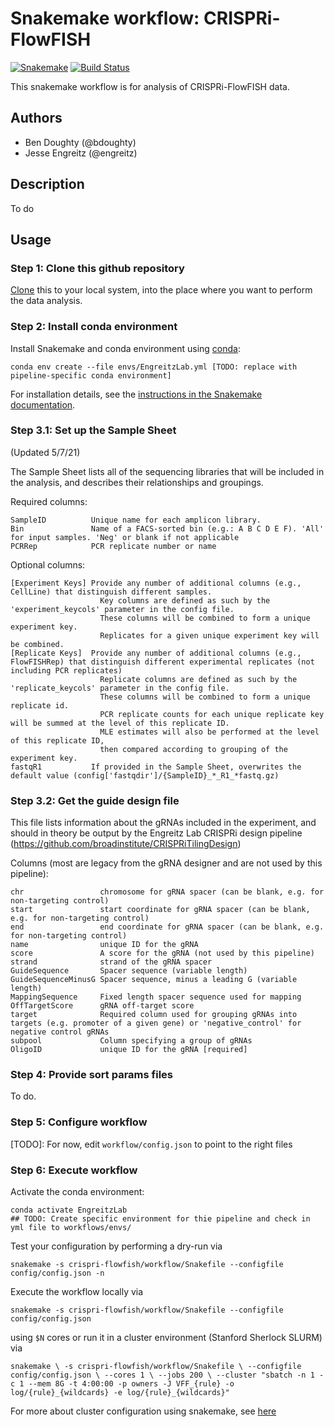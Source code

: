 # Snakemake workflow: CRISPRi-FlowFISH

[![Snakemake](https://img.shields.io/badge/snakemake-≥5.5.0-brightgreen.svg)](https://snakemake.bitbucket.io)
[![Build Status](https://travis-ci.org/snakemake-workflows/{{cookiecutter.repo_name}}.svg?branch=master)](https://travis-ci.org/snakemake-workflows/{{cookiecutter.repo_name}})

This snakemake workflow is for analysis of CRISPRi-FlowFISH data.


## Authors

* Ben Doughty (@bdoughty)
* Jesse Engreitz (@engreitz)

## Description

To do

## Usage

### Step 1: Clone this github repository

[Clone](https://help.github.com/en/articles/cloning-a-repository) this to your local system, into the place where you want to perform the data analysis.

### Step 2: Install conda environment

Install Snakemake and conda environment using [conda](https://conda.io/projects/conda/en/latest/user-guide/install/index.html):

    conda env create --file envs/EngreitzLab.yml [TODO: replace with pipeline-specific conda environment]

For installation details, see the [instructions in the Snakemake documentation](https://snakemake.readthedocs.io/en/stable/getting_started/installation.html).

### Step 3.1: Set up the Sample Sheet 

(Updated 5/7/21)

The Sample Sheet lists all of the sequencing libraries that will be included in the analysis, and describes their relationships and groupings.

Required columns:
    
    SampleID          Unique name for each amplicon library.
    Bin               Name of a FACS-sorted bin (e.g.: A B C D E F). 'All' for input samples. 'Neg' or blank if not applicable
    PCRRep            PCR replicate number or name

Optional columns:

    [Experiment Keys] Provide any number of additional columns (e.g., CellLine) that distinguish different samples.
                        Key columns are defined as such by the 'experiment_keycols' parameter in the config file.
                        These columns will be combined to form a unique experiment key.
                        Replicates for a given unique experiment key will be combined.
    [Replicate Keys]  Provide any number of additional columns (e.g., FlowFISHRep) that distinguish different experimental replicates (not including PCR replicates)
                        Replicate columns are defined as such by the 'replicate_keycols' parameter in the config file.
                        These columns will be combined to form a unique replicate id.
                        PCR replicate counts for each unique replicate key will be summed at the level of this replicate ID.
                        MLE estimates will also be performed at the level of this replicate ID, 
                        then compared according to grouping of the experiment key.
    fastqR1           If provided in the Sample Sheet, overwrites the default value (config['fastqdir']/{SampleID}_*_R1_*fastq.gz)

### Step 3.2: Get the guide design file

This file lists information about the gRNAs included in the experiment, and should in theory be output by the Engreitz Lab CRISPRi design pipeline (https://github.com/broadinstitute/CRISPRiTilingDesign)

Columns (most are legacy from the gRNA designer and are not used by this pipeline):
    
    chr                 chromosome for gRNA spacer (can be blank, e.g. for non-targeting control)
    start               start coordinate for gRNA spacer (can be blank, e.g. for non-targeting control)
    end                 end coordinate for gRNA spacer (can be blank, e.g. for non-targeting control)
    name                unique ID for the gRNA 
    score               A score for the gRNA (not used by this pipeline)
    strand              strand of the gRNA spacer
    GuideSequence       Spacer sequence (variable length)
    GuideSequenceMinusG Spacer sequence, minus a leading G (variable length)
    MappingSequence     Fixed length spacer sequence used for mapping
    OffTargetScore      gRNA off-target score
    target              Required column used for grouping gRNAs into targets (e.g. promoter of a given gene) or 'negative_control' for negative control gRNAs
    subpool             Column specifying a group of gRNAs 
    OligoID             unique ID for the gRNA [required]


### Step 4: Provide sort params files

To do.

### Step 5: Configure workflow

[TODO]:  For now, edit `workflow/config.json` to point to the right files


### Step 6: Execute workflow

Activate the conda environment:

    conda activate EngreitzLab 
    ## TODO: Create specific environment for thie pipeline and check in yml file to workflows/envs/

Test your configuration by performing a dry-run via

    snakemake -s crispri-flowfish/workflow/Snakefile --configfile config/config.json -n

Execute the workflow locally via

    snakemake -s crispri-flowfish/workflow/Snakefile --configfile config/config.json

using `$N` cores or run it in a cluster environment (Stanford Sherlock SLURM) via

`
snakemake \
  -s crispri-flowfish/workflow/Snakefile \
  --configfile config/config.json \
  --cores 1 \
  --jobs 200 \
  --cluster "sbatch -n 1 -c 1 --mem 8G -t 4:00:00 -p owners -J VFF_{rule} -o log/{rule}_{wildcards} -e log/{rule}_{wildcards}"
`

For more about cluster configuration using snakemake, see [here](https://www.sichong.site/2020/02/25/snakemake-and-slurm-how-to-manage-workflow-with-resource-constraint-on-hpc/)
